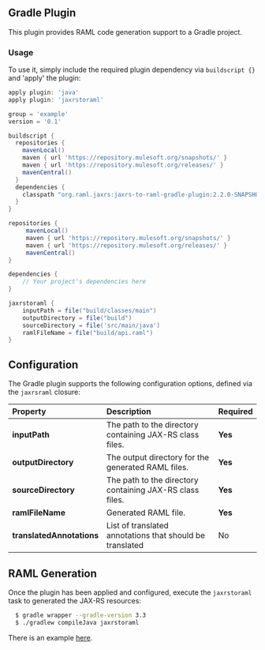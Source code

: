 ## Gradle Plugin
This plugin provides RAML code generation support to a Gradle project.

### Usage
To use it, simply include the required plugin dependency via `buildscript {}` and 'apply' the plugin:

```groovy
apply plugin: 'java'
apply plugin: 'jaxrstoraml'

group = 'example'
version = '0.1'

buildscript {
  repositories {
    mavenLocal()
    maven { url 'https://repository.mulesoft.org/snapshots/' }
    maven { url 'https://repository.mulesoft.org/releases/' }
    mavenCentral()
  }
  dependencies {
    classpath "org.raml.jaxrs:jaxrs-to-raml-gradle-plugin:2.2.0-SNAPSHOT"
  }
}

repositories {
     mavenLocal()
     maven { url 'https://repository.mulesoft.org/snapshots/' }
     maven { url 'https://repository.mulesoft.org/releases/' }
     mavenCentral()
}

dependencies {
    // Your project's dependencies here
}

jaxrstoraml {
    inputPath = file("build/classes/main")
    outputDirectory = file("build")
    sourceDirectory = file('src/main/java')
    ramlFileName = file("build/api.raml")
}
```

## Configuration
The Gradle plugin supports the following configuration options, defined via the `jaxrsraml` closure:

|Property|Description|Required|
|:-------|:----------|--------|
|**inputPath**|The path to the directory containing JAX-RS class files.|**Yes**|
|**outputDirectory**|The output directory for the generated RAML files.|**Yes**|
|**sourceDirectory**|The path to the directory containing JAX-RS class files.|**Yes**|
|**ramlFileName**|Generated RAML file.|**Yes**|
|**translatedAnnotations**|List of translated annotations that should be translated|No|

## RAML Generation
Once the plugin has been applied and configured, execute the `jaxrstoraml` task to generated the JAX-RS resources:

```sh
  $ gradle wrapper --gradle-version 3.3
  $ ./gradlew compileJava jaxrstoraml
```

There is an example [here](../jaxrs-to-raml-examples/jaxrs-to-raml-gradle-examples/gradle-jaxrs-to-raml-annotations).
